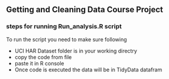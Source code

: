 ## Getting and Cleaning Data Course Project
### steps for running Run_analysis.R script

To run the script you need to make sure following
- UCI HAR Dataset folder is in your working directry
- copy the code from file
- paste it in R console
- Once code is executed the data will be in TidyData datafram
